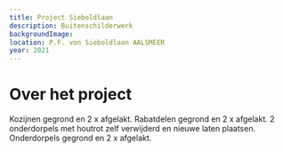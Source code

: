 ```yaml
---
title: Project Sieboldlaan
description: Buitenschilderwerk
backgroundImage: 
location: P.F. von Sieboldlaan AALSMEER
year: 2021
---
```


# Over het project

Kozijnen gegrond en 2 x afgelakt. Rabatdelen gegrond en 2 x afgelakt. 
2 onderdorpels met houtrot zelf verwijderd en nieuwe laten plaatsen. 
Onderdorpels gegrond en 2 x afgelakt.

